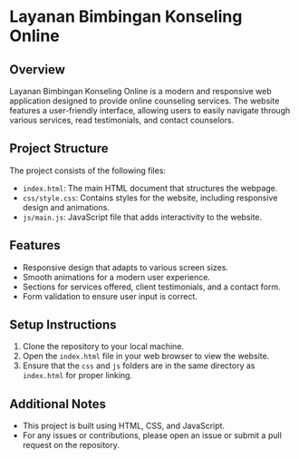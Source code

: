 # Layanan Bimbingan Konseling Online

## Overview
Layanan Bimbingan Konseling Online is a modern and responsive web application designed to provide online counseling services. The website features a user-friendly interface, allowing users to easily navigate through various services, read testimonials, and contact counselors.

## Project Structure
The project consists of the following files:

- `index.html`: The main HTML document that structures the webpage.
- `css/style.css`: Contains styles for the website, including responsive design and animations.
- `js/main.js`: JavaScript file that adds interactivity to the website.

## Features
- Responsive design that adapts to various screen sizes.
- Smooth animations for a modern user experience.
- Sections for services offered, client testimonials, and a contact form.
- Form validation to ensure user input is correct.

## Setup Instructions
1. Clone the repository to your local machine.
2. Open the `index.html` file in your web browser to view the website.
3. Ensure that the `css` and `js` folders are in the same directory as `index.html` for proper linking.

## Additional Notes
- This project is built using HTML, CSS, and JavaScript.
- For any issues or contributions, please open an issue or submit a pull request on the repository.